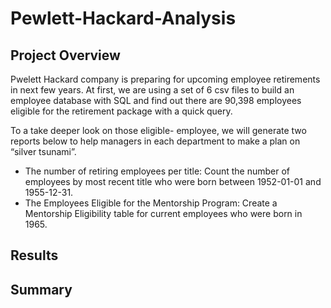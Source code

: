 # Pewlett-Hackard-Analysis

## Project Overview
Pwelett Hackard company is preparing for upcoming employee retirements in next few years. At first, we are using a set of 6 csv files to build an employee database with SQL and find out there are 90,398 employees eligible for the retirement package with a quick query. 

To a take deeper look on those eligible- employee, we will generate two reports below to help managers in each department to make a plan on “silver tsunami”.
-	The number of retiring employees per title: Count the number of employees by most recent title who were born between 1952-01-01 and 1955-12-31.
-	The Employees Eligible for the Mentorship Program: Create a Mentorship Eligibility table for current employees who were born in 1965.

## Results


## Summary
